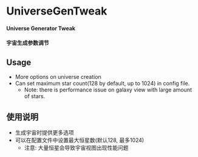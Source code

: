 # UniverseGenTweak

#### Universe Generator Tweak
#### 宇宙生成参数调节

## Usage
* More options on universe creation
* Can set maximum star count(128 by default, up to 1024) in config file.
  * Note: there is performance issue on galaxy view with large amount of stars.

## 使用说明
* 生成宇宙时提供更多选项
* 可以在配置文件中设置最大恒星数(默认128, 最多1024)
  * 注意: 大量恒星会导致宇宙视图出现性能问题